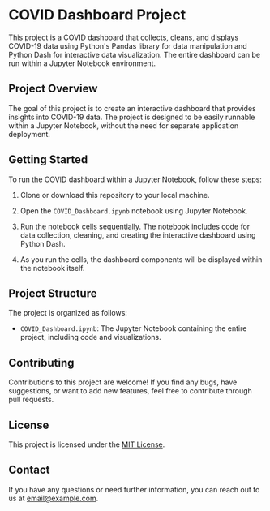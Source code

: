 # COVID Dashboard Project

This project is a COVID dashboard that collects, cleans, and displays COVID-19 data using Python's Pandas library for data manipulation and Python Dash for interactive data visualization. The entire dashboard can be run within a Jupyter Notebook environment.

## Project Overview

The goal of this project is to create an interactive dashboard that provides insights into COVID-19 data. The project is designed to be easily runnable within a Jupyter Notebook, without the need for separate application deployment.

## Getting Started

To run the COVID dashboard within a Jupyter Notebook, follow these steps:

1. Clone or download this repository to your local machine.

2. Open the `COVID_Dashboard.ipynb` notebook using Jupyter Notebook.

3. Run the notebook cells sequentially. The notebook includes code for data collection, cleaning, and creating the interactive dashboard using Python Dash.

4. As you run the cells, the dashboard components will be displayed within the notebook itself.

## Project Structure

The project is organized as follows:

- `COVID_Dashboard.ipynb`: The Jupyter Notebook containing the entire project, including code and visualizations.

## Contributing

Contributions to this project are welcome! If you find any bugs, have suggestions, or want to add new features, feel free to contribute through pull requests.

## License

This project is licensed under the [MIT License](LICENSE).

## Contact

If you have any questions or need further information, you can reach out to us at [email@example.com](mailto:email@example.com).
